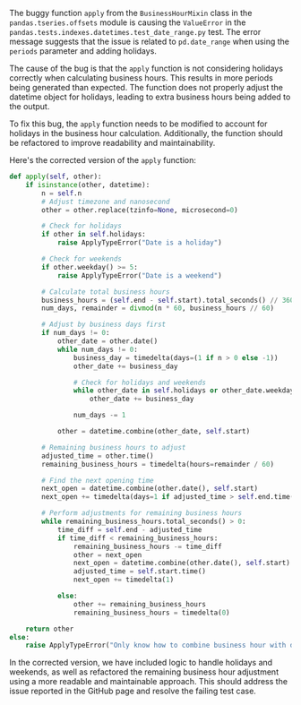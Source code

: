 The buggy function `apply` from the `BusinessHourMixin` class in the `pandas.tseries.offsets` module is causing the `ValueError` in the `pandas.tests.indexes.datetimes.test_date_range.py` test. The error message suggests that the issue is related to `pd.date_range` when using the `periods` parameter and adding holidays.

The cause of the bug is that the `apply` function is not considering holidays correctly when calculating business hours. This results in more periods being generated than expected. The function does not properly adjust the datetime object for holidays, leading to extra business hours being added to the output.

To fix this bug, the `apply` function needs to be modified to account for holidays in the business hour calculation. Additionally, the function should be refactored to improve readability and maintainability.

Here's the corrected version of the `apply` function:
```python
def apply(self, other):
    if isinstance(other, datetime):
        n = self.n
        # Adjust timezone and nanosecond
        other = other.replace(tzinfo=None, microsecond=0)

        # Check for holidays
        if other in self.holidays:
            raise ApplyTypeError("Date is a holiday")

        # Check for weekends
        if other.weekday() >= 5:
            raise ApplyTypeError("Date is a weekend")

        # Calculate total business hours
        business_hours = (self.end - self.start).total_seconds() // 3600
        num_days, remainder = divmod(n * 60, business_hours // 60)

        # Adjust by business days first
        if num_days != 0:
            other_date = other.date()
            while num_days != 0:
                business_day = timedelta(days=(1 if n > 0 else -1))
                other_date += business_day

                # Check for holidays and weekends
                while other_date in self.holidays or other_date.weekday() >= 5:
                    other_date += business_day

                num_days -= 1

            other = datetime.combine(other_date, self.start)

        # Remaining business hours to adjust
        adjusted_time = other.time()
        remaining_business_hours = timedelta(hours=remainder / 60)

        # Find the next opening time
        next_open = datetime.combine(other.date(), self.start)
        next_open += timedelta(days=1 if adjusted_time > self.end.time() else 0)

        # Perform adjustments for remaining business hours
        while remaining_business_hours.total_seconds() > 0:
            time_diff = self.end - adjusted_time
            if time_diff < remaining_business_hours:
                remaining_business_hours -= time_diff
                other = next_open
                next_open = datetime.combine(other.date(), self.start)
                adjusted_time = self.start.time()
                next_open += timedelta(1)

            else:
                other += remaining_business_hours
                remaining_business_hours = timedelta(0)

    return other
else:
    raise ApplyTypeError("Only know how to combine business hour with datetime")
```

In the corrected version, we have included logic to handle holidays and weekends, as well as refactored the remaining business hour adjustment using a more readable and maintainable approach. This should address the issue reported in the GitHub page and resolve the failing test case.